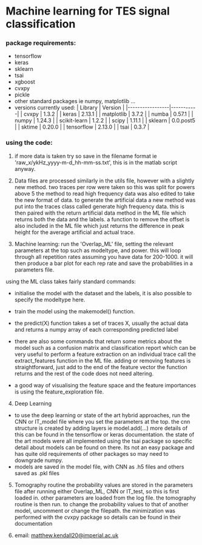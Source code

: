 # Machine learning for TES signal classification
### package requirements:
- tensorflow 
- keras 
- sklearn 
- tsai 
- xgboost
- cvxpy
- pickle
- other standard packages ie numpy, matplotlib ... 
- versions currently used:
| Library         | Version   |
|-----------------|-----------|
| cvxpy           | 1.3.2     |
| keras           | 2.13.1    |
| matplotlib      | 3.7.2     |
| numba           | 0.57.1    |
| numpy           | 1.24.3    |
| scikit-learn    | 1.2.2     |
| scipy           | 1.11.1    |
| sklearn         | 0.0.post5 |
| sktime          | 0.20.0    |
| tensorflow      | 2.13.0    |
| tsai            | 0.3.7     |



### using the code:

1. if more data is taken try so save in the filename format ie 'raw_x/ykHz_yyyy-m-d_hh-mm-ss.txt', this is in the matlab script anyway.

2. Data files are processed similarly in the utils file, however with a slightly new method. two traces per row were taken so this was split for powers above 5
the method to read high frequency data was also edited to take the new format of data. to generate the artificial data a new method was put into the traces class
called generate high frequency data. this is then paired with the return artificial data method in the ML file which returns both the data and the labels. a function
to remove the offset is also included in the ML file which just returns the difference in peak height for the average artificial and actual trace.
3. Machine learning:
run the 'Overlap_ML' file, setting the relevant parameters at the top such as modeltype, and power. this will loop through all repetition rates
assuming you have data for 200-1000. it will then produce a bar plot for each rep rate and save the probabilities in a parameters file.

using the ML class takes fairly standard commands:
- initialise the model with the dataset and the labels, it is also possible to specify the modeltype here.
- train the model using the makemodel() function.
- the predict(X) function takes a set of traces X, usually the actual data and returns a numpy array of each corresponding predicted label
- there are also some commands that return some metrics about the model such as a confusion matrix and classification report which can be very useful
to perform a feature extraction on an individual trace call the extract_features function in the ML file. adding or removing features is straightforward, just add to the end
of the feature vector the function returns and the rest of the code does not need altering.

- a good way of visualising the feature space and the feature importances is using the feature_exploration file.

4. Deep Learning
- to use the deep learning or state of the art hybrid approaches, run the CNN or IT_model file where you set the parameters at the top.
the cnn structure is created by adding layers ie model.add(...) more details of this can be found in the tensorflow or keras documentation.
the state of the art models were all implemented using the tsai package so specific detail about models can be found on there. Its not an easy
package and has quite old requirements of other packages so may need to downgrade numpy.
- models are saved in the model file, with CNN as .h5 files and others saved as .pkl files

5. Tomography routine
the probability values are stored in the parameters file after running either Overlap_ML, CNN or IT_test, so this is first loaded in. other parameters are loaded
from the log file. the tomography routine is then run. to change the probability values to that of another model, uncomment or change the filepath. the minimization was 
performed with the cvxpy package so details can be found in their documentation

6. email: matthew.kendall20@imperial.ac.uk



